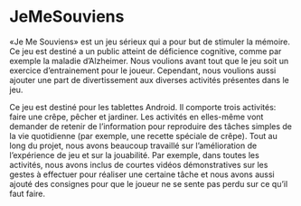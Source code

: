 JeMeSouviens
============


«Je Me Souviens» est un jeu sérieux qui a pour but de stimuler la mémoire.
Ce jeu est destiné a un public atteint de déficience cognitive, comme par exemple la maladie d’Alzheimer. 
Nous voulions avant tout que le jeu soit un exercice d’entrainement pour le joueur. 
Cependant, nous voulions aussi ajouter une part de divertissement aux diverses activités présentes dans le jeu.

Ce jeu est destiné pour les tablettes Android. 
Il comporte trois activités: faire une crêpe, pêcher et jardiner.
Les activités en elles-même vont demander de retenir de l’information pour reproduire des tâches simples de la vie quotidienne (par exemple, une recette spéciale de crêpe). 
Tout au long du projet, nous avons beaucoup travaillé sur l’amélioration de l’expérience de jeu et sur la jouabilité. 
Par exemple, dans toutes les activités, nous avons inclus de courtes vidéos démonstratives sur les gestes à effectuer pour réaliser une certaine tâche et nous avons aussi ajouté des consignes pour que le joueur ne se sente pas perdu sur ce qu’il faut faire.
